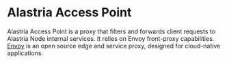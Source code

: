 # Alastria Access Point
Alastria Access Point is a proxy that filters and forwards client requests to Alastria Node internal services. It relies on Envoy front-proxy capabilities. [Envoy](https://www.envoyproxy.io/) is an open source edge and service proxy, designed for cloud-native applications.
